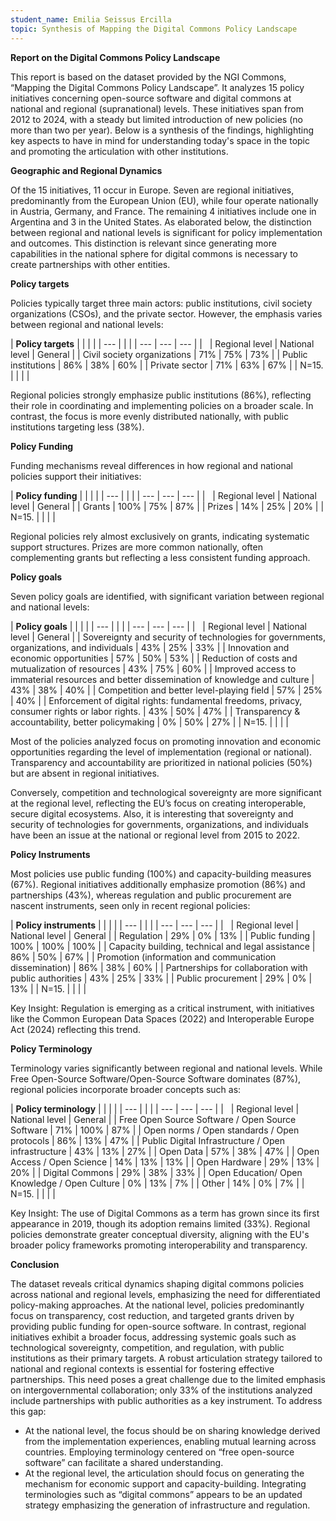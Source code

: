 ```yaml
---
student_name: Emilia Seissus Ercilla
topic: Synthesis of Mapping the Digital Commons Policy Landscape
---
```

**Report on the Digital Commons Policy Landscape**

This report is based on the dataset provided by the NGI Commons, “Mapping the Digital Commons Policy Landscape”. It analyzes 15 policy initiatives concerning open-source software and digital commons at national and regional (supranational) levels. These initiatives span from 2012 to 2024, with a steady but limited introduction of new policies (no more than two per year). Below is a synthesis of the findings, highlighting key aspects to have in mind for understanding today's space in the topic and promoting the articulation with other institutions.

**Geographic and Regional Dynamics**

Of the 15 initiatives, 11 occur in Europe. Seven are regional initiatives, predominantly from the European Union (EU), while four operate nationally in Austria, Germany, and France. The remaining 4 initiatives include one in Argentina and 3 in the United States. As elaborated below, the distinction between regional and national levels is significant for policy implementation and outcomes. This distinction is relevant since generating more capabilities in the national sphere for digital commons is necessary to create partnerships with other entities.

**Policy targets**

Policies typically target three main actors: public institutions, civil society organizations (CSOs), and the private sector. However, the emphasis varies between regional and national levels:

| **Policy targets** |     |     |     |
| --- |     |     |     | --- | --- | --- |
| &nbsp; | Regional level | National level | General |
| Civil society organizations | 71% | 75% | 73% |
| Public institutions | 86% | 38% | 60% |
| Private sector | 71% | 63% | 67% |
| N=15. |     |     |     |

Regional policies strongly emphasize public institutions (86%), reflecting their role in coordinating and implementing policies on a broader scale. In contrast, the focus is more evenly distributed nationally, with public institutions targeting less (38%).

**Policy Funding**

Funding mechanisms reveal differences in how regional and national policies support their initiatives:

| **Policy funding** |     |     |     |
| --- |     |     |     | --- | --- | --- |
| &nbsp; | Regional level | National level | General |
| Grants | 100% | 75% | 87% |
| Prizes | 14% | 25% | 20% |
| N=15. |     |     |     |

Regional policies rely almost exclusively on grants, indicating systematic support structures. Prizes are more common nationally, often complementing grants but reflecting a less consistent funding approach.

**Policy goals**

Seven policy goals are identified, with significant variation between regional and national levels:

| **Policy goals** |     |     |     |
| --- |     |     |     | --- | --- | --- |
| &nbsp; | Regional level | National level | General |
| Sovereignty and security of technologies for governments, organizations, and individuals | 43% | 25% | 33% |
| Innovation and economic opportunities | 57% | 50% | 53% |
| Reduction of costs and mutualization of resources | 43% | 75% | 60% |
| Improved access to immaterial resources and better dissemination of knowledge and culture | 43% | 38% | 40% |
| Competition and better level-playing field | 57% | 25% | 40% |
| Enforcement of digital rights: fundamental freedoms, privacy, consumer rights or labor rights. | 43% | 50% | 47% |
| Transparency & accountability, better policymaking | 0%  | 50% | 27% |
| N=15. |     |     |     |

Most of the policies analyzed focus on promoting innovation and economic opportunities regarding the level of implementation (regional or national). Transparency and accountability are prioritized in national policies (50%) but are absent in regional initiatives.

Conversely, competition and technological sovereignty are more significant at the regional level, reflecting the EU’s focus on creating interoperable, secure digital ecosystems. Also, it is interesting that sovereignty and security of technologies for governments, organizations, and individuals have been an issue at the national or regional level from 2015 to 2022.

**Policy Instruments**

Most policies use public funding (100%) and capacity-building measures (67%). Regional initiatives additionally emphasize promotion (86%) and partnerships (43%), whereas regulation and public procurement are nascent instruments, seen only in recent regional policies:

| **Policy instruments** |     |     |     |
| --- |     |     |     | --- | --- | --- |
| &nbsp; | Regional level | National level | General |
| Regulation | 29% | 0%  | 13% |
| Public funding | 100% | 100% | 100% |
| Capacity building, technical and legal assistance | 86% | 50% | 67% |
| Promotion (information and communication dissemination) | 86% | 38% | 60% |
| Partnerships for collaboration with public authorities | 43% | 25% | 33% |
| Public procurement | 29% | 0%  | 13% |
| N=15. |     |     |     |

Key Insight: Regulation is emerging as a critical instrument, with initiatives like the Common European Data Spaces (2022) and Interoperable Europe Act (2024) reflecting this trend.

**Policy Terminology**

Terminology varies significantly between regional and national levels. While Free Open-Source Software/Open-Source Software dominates (87%), regional policies incorporate broader concepts such as:

| **Policy terminology** |     |     |     |
| --- |     |     |     | --- | --- | --- |
| &nbsp; | Regional level | National level | General |
| Free Open Source Software / Open Source Software | 71% | 100% | 87% |
| Open norms / Open standards / Open protocols | 86% | 13% | 47% |
| Public Digital Infrastructure / Open infrastructure | 43% | 13% | 27% |
| Open Data | 57% | 38% | 47% |
| Open Access / Open Science | 14% | 13% | 13% |
| Open Hardware | 29% | 13% | 20% |
| Digital Commons | 29% | 38% | 33% |
| Open Education/ Open Knowledge / Open Culture | 0%  | 13% | 7%  |
| Other | 14% | 0%  | 7%  |
| N=15. |     |     |     |

Key Insight: The use of Digital Commons as a term has grown since its first appearance in 2019, though its adoption remains limited (33%). Regional policies demonstrate greater conceptual diversity, aligning with the EU's broader policy frameworks promoting interoperability and transparency.

**Conclusion**

The dataset reveals critical dynamics shaping digital commons policies across national and regional levels, emphasizing the need for differentiated policy-making approaches. At the national level, policies predominantly focus on transparency, cost reduction, and targeted grants driven by providing public funding for open-source software. In contrast, regional initiatives exhibit a broader focus, addressing systemic goals such as technological sovereignty, competition, and regulation, with public institutions as their primary targets. A robust articulation strategy tailored to national and regional contexts is essential for fostering effective partnerships. This need poses a great challenge due to the limited emphasis on intergovernmental collaboration; only 33% of the institutions analyzed include partnerships with public authorities as a key instrument. To address this gap:

- At the national level, the focus should be on sharing knowledge derived from the implementation experiences, enabling mutual learning across countries. Employing terminology centered on “free open-source software” can facilitate a shared understanding.
- At the regional level, the articulation should focus on generating the mechanism for economic support and capacity-building. Integrating terminologies such as “digital commons” appears to be an updated strategy emphasizing the generation of infrastructure and regulation.